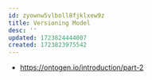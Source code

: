 ```yaml
---
id: zyownw5vlboll8fjklxew9z
title: Versioning Model
desc: ''
updated: 1723824444007
created: 1723823975542
---
```


- https://ontogen.io/introduction/part-2

